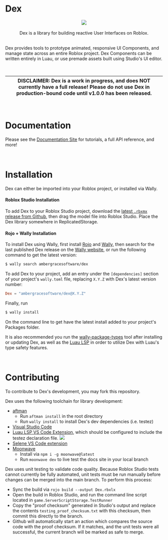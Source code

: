 # Dex

<p align="center">
    <img src="logo/Logo256.png" />
    <br/>
    <br/>
    Dex is a library for building reactive User Interfaces on Roblox.
    <br/>
    <br/>
</p>

Dex provides tools to prototype animated, responsive UI Components, and
manage state across an entire Roblox project. Dex Components can be written
entirely in Luau, or use premade assets built using Studio's UI editor.

<br/>

| DISCLAIMER: Dex is a work in progress, and does NOT currently have a full release! Please do not use Dex in production-bound code until v1.0.0 has been released. |
| --- |

<br/>

# Documentation

Please see the [Documentation Site](https://dex.ambergracesoftware.com) for
tutorials, a full API reference, and more!

<br/>

# Installation

Dex can either be imported into your Roblox project, or installed via Wally.

#### Roblox Studio Installation

To add Dex to your Roblox Studio project, download the
[latest `.rbxmx` release from Github](https://github.com/AmberGraceSoftware/Dex/releases/latest),
then drag the model file into Roblox Studio. Place the Dex library somewhere in
ReplicatedStorage.

#### Rojo + Wally Installation

To install Dex using Wally, first install [Rojo](https://rojo.space/docs/v7/)
and [Wally](https://wally.run/install), then search for the last published Dex
release on the [Wally website](https://wally.run/package/ambergracesoftware/dex),
or run the following command to get the latest version:
```sh
$ wally search ambergracesoftware/dex
```
To add Dex to your project, add an entry under the `[dependencies]` section of
your project's `wally.toml` file, replacing `X.Y.Z` with Dex's latest version
number:
```toml
Dex = "ambergracesoftware/dex@X.Y.Z"
```

Finally, run
```sh
$ wally install
```
On the command line to get have the latest install added to your project's
Packages folder.

It is also recommended you run the
[wally-package-types](https://crates.io/crates/wally-package-types) tool after
installing or updating Dex, as well as the
[Luau LSP](https://github.com/JohnnyMorganz/luau-lsp) in order to utilize Dex
with Luau's type safety features.

<br/>

# Contributing

To contribute to Dex's development, you may fork this repository.

Dex uses the following toolchain for library development:
- [aftman](https://github.com/LPGhatguy/aftman)
    - Run `aftman install` in the root directory
    - Run `wally install` to install Dex's dev dependencies (i.e. testez)
- [Visual Studio Code](https://code.visualstudio.com/)
- [Luau LSP VS Code Extension](https://marketplace.visualstudio.com/items?itemName=JohnnyMorganz.luau-lsp), which should be configured to include the testez declaration file.
![](https://i.imgur.com/x9LjJDy.png)
- [Selene VS Code extension](https://marketplace.visualstudio.com/items?itemName=Kampfkarren.selene-vscode)
- [Moonwave](https://eryn.io/moonwave/)
    - Install via `npm i -g moonwave@latest`
    - Run `moonwave dev` to live test the docs site in your local branch

Dex uses unit testing to validate code quality. Because Roblox Studio tests
cannot currently be fully automated, unit tests must be run manually before
changes can be merged into the main branch. To perform this process:
- Sync the build via `rojo build --output Dex.rbxlx`
- Open the build in Roblox Studio, and run the command line script located in `game.ServerScriptStorage.TestRunner`
- Copy the "proof checksum" generated in Studio's output and replace the contents `testing_proof_checksum.txt` with this checksum, then commit this directly to the branch.
- Github will automatically start an action which compares the source code with the proof checksum. If it matches, and the unit tests were all successful, the current branch will be marked as safe to merge.
